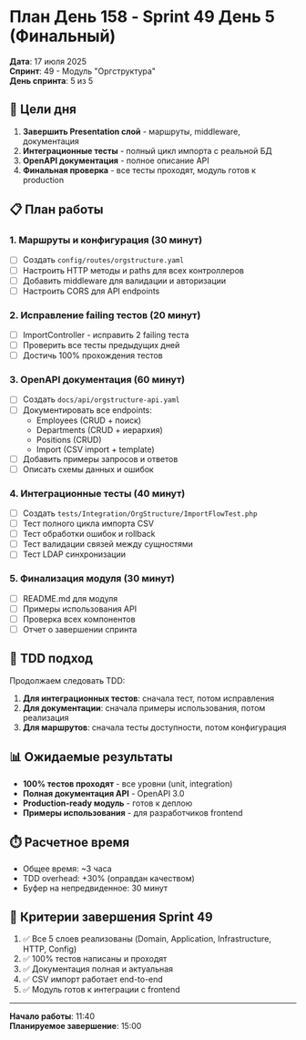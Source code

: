 # План День 158 - Sprint 49 День 5 (Финальный)

**Дата**: 17 июля 2025  
**Спринт**: 49 - Модуль "Оргструктура"  
**День спринта**: 5 из 5

## 🎯 Цели дня

1. **Завершить Presentation слой** - маршруты, middleware, документация
2. **Интеграционные тесты** - полный цикл импорта с реальной БД
3. **OpenAPI документация** - полное описание API
4. **Финальная проверка** - все тесты проходят, модуль готов к production

## 📋 План работы

### 1. Маршруты и конфигурация (30 минут)
- [ ] Создать `config/routes/orgstructure.yaml`
- [ ] Настроить HTTP методы и paths для всех контроллеров
- [ ] Добавить middleware для валидации и авторизации
- [ ] Настроить CORS для API endpoints

### 2. Исправление failing тестов (20 минут)
- [ ] ImportController - исправить 2 failing теста
- [ ] Проверить все тесты предыдущих дней
- [ ] Достичь 100% прохождения тестов

### 3. OpenAPI документация (60 минут)
- [ ] Создать `docs/api/orgstructure-api.yaml`
- [ ] Документировать все endpoints:
  - Employees (CRUD + поиск)
  - Departments (CRUD + иерархия)
  - Positions (CRUD)
  - Import (CSV import + template)
- [ ] Добавить примеры запросов и ответов
- [ ] Описать схемы данных и ошибок

### 4. Интеграционные тесты (40 минут)
- [ ] Создать `tests/Integration/OrgStructure/ImportFlowTest.php`
- [ ] Тест полного цикла импорта CSV
- [ ] Тест обработки ошибок и rollback
- [ ] Тест валидации связей между сущностями
- [ ] Тест LDAP синхронизации

### 5. Финализация модуля (30 минут)
- [ ] README.md для модуля
- [ ] Примеры использования API
- [ ] Проверка всех компонентов
- [ ] Отчет о завершении спринта

## 🔄 TDD подход

Продолжаем следовать TDD:
1. **Для интеграционных тестов**: сначала тест, потом исправления
2. **Для документации**: сначала примеры использования, потом реализация
3. **Для маршрутов**: сначала тесты доступности, потом конфигурация

## 📊 Ожидаемые результаты

- **100% тестов проходят** - все уровни (unit, integration)
- **Полная документация API** - OpenAPI 3.0
- **Production-ready модуль** - готов к деплою
- **Примеры использования** - для разработчиков frontend

## ⏱️ Расчетное время

- Общее время: ~3 часа
- TDD overhead: +30% (оправдан качеством)
- Буфер на непредвиденное: 30 минут

## 🎉 Критерии завершения Sprint 49

1. ✅ Все 5 слоев реализованы (Domain, Application, Infrastructure, HTTP, Config)
2. ✅ 100% тестов написаны и проходят
3. ✅ Документация полная и актуальная
4. ✅ CSV импорт работает end-to-end
5. ✅ Модуль готов к интеграции с frontend

---

**Начало работы**: 11:40  
**Планируемое завершение**: 15:00 